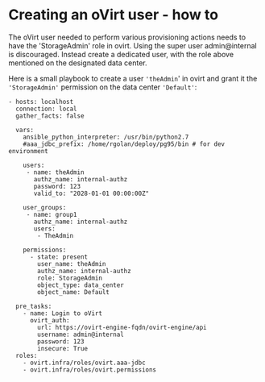 # Creating an oVirt user - how to

The oVirt user needed to perform various provisioning actions needs to have the 'StorageAdmin' role in ovirt.
Using the super user admin@internal is discouraged. Instead create a dedicated user, with the role above mentioned
on the designated data center.

Here is a small playbook to create a user `'theAdmin`' in ovirt and grant it the `'StorageAdmin'` permission on the data center `'Default'`:

```
- hosts: localhost
  connection: local
  gather_facts: false

  vars:
    ansible_python_interpreter: /usr/bin/python2.7
    #aaa_jdbc_prefix: /home/rgolan/deploy/pg95/bin # for dev environment

    users:
     - name: theAdmin
       authz_name: internal-authz
       password: 123
       valid_to: "2028-01-01 00:00:00Z"

    user_groups:
     - name: group1
       authz_name: internal-authz
       users:
        - TheAdmin

    permissions:
      - state: present
        user_name: theAdmin
        authz_name: internal-authz
        role: StorageAdmin
        object_type: data_center
        object_name: Default

  pre_tasks:
    - name: Login to oVirt
      ovirt_auth:
        url: https://ovirt-engine-fqdn/ovirt-engine/api
        username: admin@internal
        password: 123
        insecure: True
  roles:
    - ovirt.infra/roles/ovirt.aaa-jdbc
    - ovirt.infra/roles/ovirt.permissions
```

